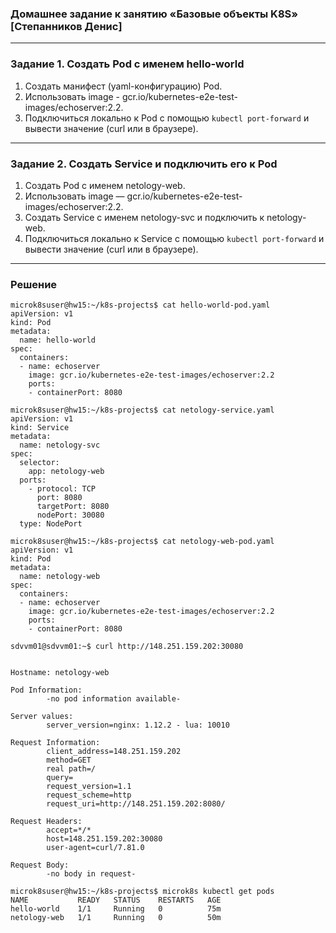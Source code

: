 ### Домашнее задание к занятию «Базовые объекты K8S» [Степанников Денис]

------

### Задание 1. Создать Pod с именем hello-world

1. Создать манифест (yaml-конфигурацию) Pod.
2. Использовать image - gcr.io/kubernetes-e2e-test-images/echoserver:2.2.
3. Подключиться локально к Pod с помощью `kubectl port-forward` и вывести значение (curl или в браузере).

------

### Задание 2. Создать Service и подключить его к Pod

1. Создать Pod с именем netology-web.
2. Использовать image — gcr.io/kubernetes-e2e-test-images/echoserver:2.2.
3. Создать Service с именем netology-svc и подключить к netology-web.
4. Подключиться локально к Service с помощью `kubectl port-forward` и вывести значение (curl или в браузере).

------

### Решение

```
microk8suser@hw15:~/k8s-projects$ cat hello-world-pod.yaml
apiVersion: v1
kind: Pod
metadata:
  name: hello-world
spec:
  containers:
  - name: echoserver
    image: gcr.io/kubernetes-e2e-test-images/echoserver:2.2
    ports:
    - containerPort: 8080
```
```
microk8suser@hw15:~/k8s-projects$ cat netology-service.yaml
apiVersion: v1
kind: Service
metadata:
  name: netology-svc
spec:
  selector:
    app: netology-web
  ports:
    - protocol: TCP
      port: 8080
      targetPort: 8080
      nodePort: 30080
  type: NodePort
```
```
microk8suser@hw15:~/k8s-projects$ cat netology-web-pod.yaml
apiVersion: v1
kind: Pod
metadata:
  name: netology-web
spec:
  containers:
  - name: echoserver
    image: gcr.io/kubernetes-e2e-test-images/echoserver:2.2
    ports:
    - containerPort: 8080
```
```
sdvvm01@sdvvm01:~$ curl http://148.251.159.202:30080


Hostname: netology-web

Pod Information:
        -no pod information available-

Server values:
        server_version=nginx: 1.12.2 - lua: 10010

Request Information:
        client_address=148.251.159.202
        method=GET
        real path=/
        query=
        request_version=1.1
        request_scheme=http
        request_uri=http://148.251.159.202:8080/

Request Headers:
        accept=*/*
        host=148.251.159.202:30080
        user-agent=curl/7.81.0

Request Body:
        -no body in request-

```
```
microk8suser@hw15:~/k8s-projects$ microk8s kubectl get pods
NAME           READY   STATUS    RESTARTS   AGE
hello-world    1/1     Running   0          75m
netology-web   1/1     Running   0          50m
```